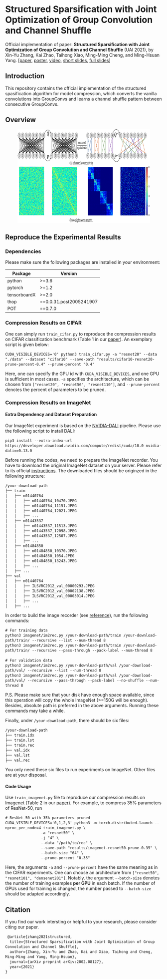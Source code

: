 # Structured Sparsification with Joint Optimization of Group Convolution and Channel Shuffle

Official implementation of paper: **Structured Sparsification with Joint Optimization of Group Convolution and Channel Shuffle** (UAI 2021), by Xin-Yu Zhang, Kai Zhao, Taihong Xiao, Ming-Ming Cheng, and Ming-Hsuan Yang. [[paper](https://arxiv.org/abs/2002.08127), [poster](images/uai-poster.pdf), [video](images/8min-video.mp4), [short slides](images/brief-slides.pdf), [full slides](images/full-slides.pdf)]

## Introduction

This repository contains the official implementation of the structured spasification algorithm for model compression, which converts the vanilla convolutions into GroupConvs and learns a channel shuffle pattern between consecutive GroupConvs.

## Overview

<figure>
  <img src="images/overview.png" alt="Overview of structured sparsification" width="720" height="300">
</figure>

## Reproduce the Experimental Results

### Dependencies

Please make sure the following packages are installed in your environment:

| **Package**    | **Version**              |
|----------------|--------------------------|
| python         |  >=3.6                   |
| pytorch        |  >=1.2                   |
| tensorboardX   |  >=2.0                   |
| thop           |  ==0.0.31.post2005241907 |
| POT            |  ==0.7.0                 |

### Compression Results on CIFAR

One can simply run `train_cifar.py` to reproduce the compression results on CIFAR classification benchmark (Table 1 in our [paper](https://arxiv.org/abs/2002.08127)). An exemplary script is given below:
```
CUDA_VISIBLE_DEVICES='0' python3 train_cifar.py -a "resnet20" --data "./data" --dataset "cifar10" --save-path "results/cifar10-resnet20-prune-percent-0.4" --prune-percent "0.4"
```
Here, one can specify the GPU id with `CUDA_VISIBLE_DEVICES`, and one GPU is sufficient in most cases. `-a` specifies the architecture, which can be chosen from `["resnet20", "resnet56", "resnet110"]`, and `--prune-percent` denotes the percent of parameters to be pruned.

### Compression Results on ImageNet

#### Extra Dependency and Dataset Preparation

Our ImageNet experiment is based on the [NVIDIA-DALI](https://docs.nvidia.com/deeplearning/dali/user-guide/docs/) pipeline. Please use the following script to install DALI:
```
pip3 install --extra-index-url https://developer.download.nvidia.com/compute/redist/cuda/10.0 nvidia-dali==0.13.0
```

Before running the codes, we need to prepare the ImageNet recorder. You have to download the original ImageNet dataset on your server. Please refer to its official [instructions](http://image-net.org/download). The downloaded files should be originzed in the following structure:
```
/your-download-path
├── train
│   ├── n01440764
│   │   ├── n01440764_10470.JPEG
│   │   ├── n01440764_11151.JPEG
│   │   ├── n01440764_12021.JPEG
│   │   ├── ...
│   ├── n01443537
│   │   ├── n01443537_11513.JPEG
│   │   ├── n01443537_12098.JPEG
│   │   ├── n01443537_12507.JPEG
│   │   ├── ...
│   ├── n01484850
│   │   ├── n01484850_10370.JPEG
│   │   ├── n01484850_1054.JPEG
│   │   ├── n01484850_13243.JPEG
│   │   ├── ...
│   ├── ...
├── val
│   ├── n01440764
│   │   ├── ILSVRC2012_val_00000293.JPEG
│   │   ├── ILSVRC2012_val_00002138.JPEG
│   │   ├── ILSVRC2012_val_00003014.JPEG
│   │   ├── ...
│   ├── ...
```

In order to build the image recorder (see [reference](https://cv.gluon.ai/build/examples_datasets/recordio.html#sphx-glr-download-build-examples-datasets-recordio-py)), run the following commands:
```
# For training data
python3 imagenet/im2rec.py /your-download-path/train /your-download-path/train/ --recursive --list --num-thread 8
python3 imagenet/im2rec.py /your-download-path/train /your-download-path/train/ --recursive --pass-through --pack-label --num-thread 8

# For validation data
python3 imagenet/im2rec.py /your-download-path/val /your-download-path/val/ --recursive --list --num-thread 8
python3 imagenet/im2rec.py /your-download-path/val /your-download-path/val/ --recursive --pass-through --pack-label --no-shuffle --num-thread 8
```

P.S. Please make sure that your disk have enough space available, since this operation will copy the whole ImageNet (>=150G will be enough). Besides, absolute path is preferred in the above arguments. Running these commands may take a while.

Finally, under `/your-download-path`, there should be six files:
```
/your-download-path
├── train.idx
├── train.lst
├── train.rec
├── val.idx
├── val.lst
├── val.rec
```

You only need these six files to run experiments on ImageNet. Other files are at your disposal.

#### Code Usage

Use `train_imagenet.py` file to reproduce our compression results on Imagenet (Table 2 in our [paper](https://arxiv.org/abs/2002.08127)). For example, to compress 35% parameters of ResNet-50, run

```
# ResNet-50 with 35% parameters pruned
CUDA_VISIBLE_DEVICES='0,1,2,3' python3 -m torch.distributed.launch --nproc_per_node=4 train_imagenet.py \
                -a "resnet50" \
                -j "4" \
                --data "/path/to/rec" \
                --save-path "results/imagenet-resnet50-prune-0.35" \
                --batch-size "64" \
                --prune-percent "0.35"
```
Here, the arguments `-a` and `--prune-percent` have the same meaning as in the CIFAR experiments. One can choose an architecture from `["resnet50", "resnet101", "densenet201"]`. Notably. the argument `--batch-size` denotes the number of training examples **per GPU** in each batch. If the number of GPUs used for training is changed, the number passed to `--batch-size` should be adapted accordingly.

## Citation

If you find our work intersting or helpful to your research, please consider citing our paper.

```
 @article{zhang2021structured,
  title={Structured Sparsification with Joint Optimization of Group Convolution and Channel Shuffle},
  author={Zhang, Xin-Yu and Zhao, Kai and Xiao, Taihong and Cheng, Ming-Ming and Yang, Ming-Hsuan},
  journal={arXiv preprint arXiv:2002.08127},
  year={2021}
}
```

